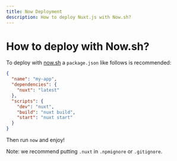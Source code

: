 ```yaml
---
title: Now Deployment
description: How to deploy Nuxt.js with Now.sh?
---
```


# How to deploy with Now.sh?

To deploy with [now.sh](https://zeit.co/now) a `package.json` like follows is recommended:
```json
{
  "name": "my-app",
  "dependencies": {
    "nuxt": "latest"
  },
  "scripts": {
    "dev": "nuxt",
    "build": "nuxt build",
    "start": "nuxt start"
  }
}
```

Then run `now` and enjoy!

Note: we recommend putting `.nuxt` in `.npmignore` or `.gitignore`.
